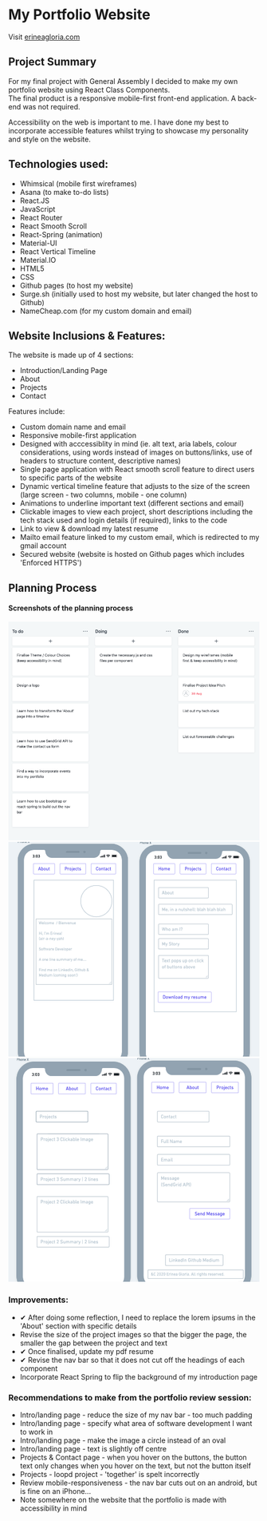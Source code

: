 # My Portfolio Website

Visit <a href="https://www.erineagloria.com/">erineagloria.com</a>

## Project Summary 
For my final project with General Assembly I decided to make my own portfolio website using React Class Components. 
<br>
The final product is a responsive mobile-first front-end application. A back-end was not required. 

Accessibility on the web is important to me. I have done my best to incorporate accessible features whilst trying to showcase my personality and style on the website. 

## Technologies used:
* Whimsical (mobile first wireframes)
* Asana (to make to-do lists)
* React.JS 
* JavaScript
* React Router 
* React Smooth Scroll 
* React-Spring (animation)
* Material-UI
* React Vertical Timeline
* Material.IO
* HTML5
* CSS
* Github pages (to host my website)
* Surge.sh (initially used to host my website, but later changed the host to Github)
* NameCheap.com (for my custom domain and email)

## Website Inclusions & Features:

The website is made up of 4 sections: 
- Introduction/Landing Page 
- About
- Projects
- Contact

Features include: 
* Custom domain name and email 
* Responsive mobile-first application
* Designed with acccessiblity in mind (ie. alt text, aria labels, colour considerations, using words instead of images on buttons/links, use of headers to structure content, descriptive names)
* Single page application with React smooth scroll feature to direct users to specific parts of the website
* Dynamic vertical timeline feature that adjusts to the size of the screen (large screen - two columns, mobile - one column)
* Animations to underline important text (different sections and email)
* Clickable images to view each project, short descriptions including the tech stack used and login details (if required), links to the code 
* Link to view & download my latest resume
* Mailto email feature linked to my custom email, which is redirected to my gmail account
* Secured website (website is hosted on Github pages which includes 'Enforced HTTPS') 

## Planning Process

#### Screenshots of the planning process

<img src="https://github.com/erineagloria/portfolio-app/blob/master/Planning%20Board%20.png?raw=true" alt="planning process - to do lists">

<img src="https://github.com/erineagloria/portfolio-app/blob/master/Wireframe%20%7C%20Home%20and%20About%20Page.png?raw=true" alt="wireframe - home and about page">

<img src="https://github.com/erineagloria/portfolio-app/blob/master/Wireframe%20%7C%20Project%20and%20Contact%20Page.png?raw=true" alt="wireframe - project and contact page">

### Improvements:
* ✔ After doing some reflection, I need to replace the lorem ipsums in the 'About' section with specific details 
* Revise the size of the project images so that the bigger the page, the smaller the gap between the project and text 
* ✔ Once finalised, update my pdf resume 
* ✔ Revise the nav bar so that it does not cut off the headings of each component
* Incorporate React Spring to flip the background of my introduction page 

### Recommendations to make from the portfolio review session:
* Intro/landing page - reduce the size of my nav bar - too much padding
* Intro/landing page - specify what area of software development I want to work in
* Intro/landing page - make the image a circle instead of an oval
* Intro/landing page - text is slightly off centre
* Projects & Contact page - when you hover on the buttons, the button text only changes when you hover on the text, but not the button itself
* Projects - loopd project - 'together' is spelt incorrectly 
* Review mobile-responsiveness - the nav bar cuts out on an android, but is fine on an iPhone...
* Note somewhere on the website that the portfolio is made with accessibility in mind
